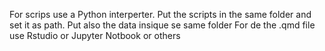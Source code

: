 For scrips use a Python interperter. Put the scripts in the same folder and set it as path.
Put also the data insique se same folder
For de the .qmd file use Rstudio or Jupyter Notbook or others
